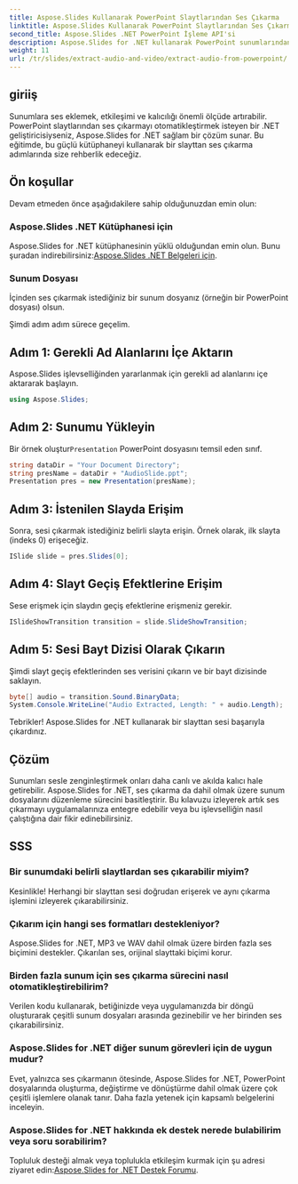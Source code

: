 ```yaml
---
title: Aspose.Slides Kullanarak PowerPoint Slaytlarından Ses Çıkarma
linktitle: Aspose.Slides Kullanarak PowerPoint Slaytlarından Ses Çıkarma
second_title: Aspose.Slides .NET PowerPoint İşleme API'si
description: Aspose.Slides for .NET kullanarak PowerPoint sunumlarından ses çıkarmayı otomatikleştirmeyi öğrenin. Bu adım adım eğitim, geliştiricilere erişim süreci boyunca rehberlik eder.
weight: 11
url: /tr/slides/extract-audio-and-video/extract-audio-from-powerpoint/
---
```

## giriiş

Sunumlara ses eklemek, etkileşimi ve kalıcılığı önemli ölçüde artırabilir. PowerPoint slaytlarından ses çıkarmayı otomatikleştirmek isteyen bir .NET geliştiricisiyseniz, Aspose.Slides for .NET sağlam bir çözüm sunar. Bu eğitimde, bu güçlü kütüphaneyi kullanarak bir slayttan ses çıkarma adımlarında size rehberlik edeceğiz.

## Ön koşullar

Devam etmeden önce aşağıdakilere sahip olduğunuzdan emin olun:

### Aspose.Slides .NET Kütüphanesi için
Aspose.Slides for .NET kütüphanesinin yüklü olduğundan emin olun. Bunu şuradan indirebilirsiniz:[Aspose.Slides .NET Belgeleri için](https://reference.aspose.com/slides/net/).

### Sunum Dosyası
İçinden ses çıkarmak istediğiniz bir sunum dosyanız (örneğin bir PowerPoint dosyası) olsun.

Şimdi adım adım sürece geçelim.

## Adım 1: Gerekli Ad Alanlarını İçe Aktarın

Aspose.Slides işlevselliğinden yararlanmak için gerekli ad alanlarını içe aktararak başlayın.

```csharp
using Aspose.Slides;
```

## Adım 2: Sunumu Yükleyin

 Bir örnek oluştur`Presentation` PowerPoint dosyasını temsil eden sınıf.

```csharp
string dataDir = "Your Document Directory";
string presName = dataDir + "AudioSlide.ppt";
Presentation pres = new Presentation(presName);
```

## Adım 3: İstenilen Slayda Erişim

Sonra, sesi çıkarmak istediğiniz belirli slayta erişin. Örnek olarak, ilk slayta (indeks 0) erişeceğiz.

```csharp
ISlide slide = pres.Slides[0];
```

## Adım 4: Slayt Geçiş Efektlerine Erişim

Sese erişmek için slaydın geçiş efektlerine erişmeniz gerekir.

```csharp
ISlideShowTransition transition = slide.SlideShowTransition;
```

## Adım 5: Sesi Bayt Dizisi Olarak Çıkarın

Şimdi slayt geçiş efektlerinden ses verisini çıkarın ve bir bayt dizisinde saklayın.

```csharp
byte[] audio = transition.Sound.BinaryData;
System.Console.WriteLine("Audio Extracted, Length: " + audio.Length);
```

Tebrikler! Aspose.Slides for .NET kullanarak bir slayttan sesi başarıyla çıkardınız.

## Çözüm

Sunumları sesle zenginleştirmek onları daha canlı ve akılda kalıcı hale getirebilir. Aspose.Slides for .NET, ses çıkarma da dahil olmak üzere sunum dosyalarını düzenleme sürecini basitleştirir. Bu kılavuzu izleyerek artık ses çıkarmayı uygulamalarınıza entegre edebilir veya bu işlevselliğin nasıl çalıştığına dair fikir edinebilirsiniz.

## SSS

### Bir sunumdaki belirli slaytlardan ses çıkarabilir miyim?
Kesinlikle! Herhangi bir slayttan sesi doğrudan erişerek ve aynı çıkarma işlemini izleyerek çıkarabilirsiniz.

### Çıkarım için hangi ses formatları destekleniyor?
Aspose.Slides for .NET, MP3 ve WAV dahil olmak üzere birden fazla ses biçimini destekler. Çıkarılan ses, orijinal slayttaki biçimi korur.

### Birden fazla sunum için ses çıkarma sürecini nasıl otomatikleştirebilirim?
Verilen kodu kullanarak, betiğinizde veya uygulamanızda bir döngü oluşturarak çeşitli sunum dosyaları arasında gezinebilir ve her birinden ses çıkarabilirsiniz.

### Aspose.Slides for .NET diğer sunum görevleri için de uygun mudur?
Evet, yalnızca ses çıkarmanın ötesinde, Aspose.Slides for .NET, PowerPoint dosyalarında oluşturma, değiştirme ve dönüştürme dahil olmak üzere çok çeşitli işlemlere olanak tanır. Daha fazla yetenek için kapsamlı belgelerini inceleyin.

### Aspose.Slides for .NET hakkında ek destek nerede bulabilirim veya soru sorabilirim?
 Topluluk desteği almak veya toplulukla etkileşim kurmak için şu adresi ziyaret edin:[Aspose.Slides for .NET Destek Forumu](https://forum.aspose.com/).